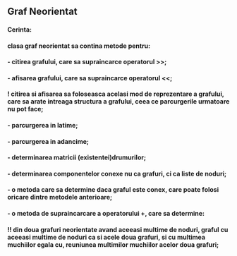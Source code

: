 ## Graf Neorientat
#### Cerinta:
#### clasa graf neorientat sa contina metode pentru:  
#### - citirea grafului, care sa supraincarce operatorul >>;
#### - afisarea grafului, care sa supraincarce operatorul <<;
#### ! citirea si afisarea sa foloseasca acelasi mod de reprezentare a grafului, care sa arate intreaga structura a grafului, ceea ce parcurgerile urmatoare nu pot face;
#### - parcurgerea in latime;
#### - parcurgerea in adancime;
#### - determinarea matricii (existentei)drumurilor;
#### - determinarea componentelor conexe nu ca grafuri, ci ca liste de noduri;
#### - o metoda care sa determine daca graful este conex, care poate folosi oricare dintre metodele anterioare;
#### - o metoda de supraincarcare a operatorului +, care sa determine:
#### !! din doua grafuri neorientate avand aceeasi multime de noduri, graful cu aceeasi multime de noduri ca si acele doua grafuri, si cu multimea muchiilor egala cu, reuniunea multimilor muchiilor acelor doua grafuri;
